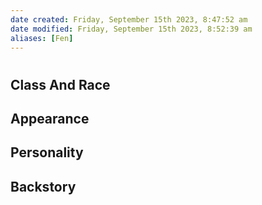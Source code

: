 ```yaml
---
date created: Friday, September 15th 2023, 8:47:52 am
date modified: Friday, September 15th 2023, 8:52:39 am
aliases: [Fen]
---
```

# 
## Class And Race

## Appearance

## Personality

## Backstory
